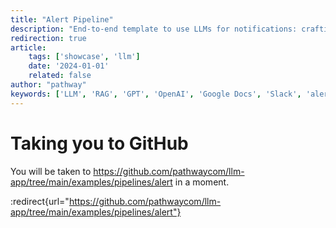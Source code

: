 ```yaml
---
title: "Alert Pipeline"
description: "End-to-end template to use LLMs for notifications: crafting a RAG app with real-time alerting"
redirection: true
article:
    tags: ['showcase', 'llm']
    date: '2024-01-01'
    related: false
author: "pathway"
keywords: ['LLM', 'RAG', 'GPT', 'OpenAI', 'Google Docs', 'Slack', 'alert', 'KNN', 'HTTP connector', 'Streamlit', 'unstructured', 'Docker']
---
```


# Taking you to GitHub

You will be taken to https://github.com/pathwaycom/llm-app/tree/main/examples/pipelines/alert in a moment.

:redirect{url="https://github.com/pathwaycom/llm-app/tree/main/examples/pipelines/alert"}
